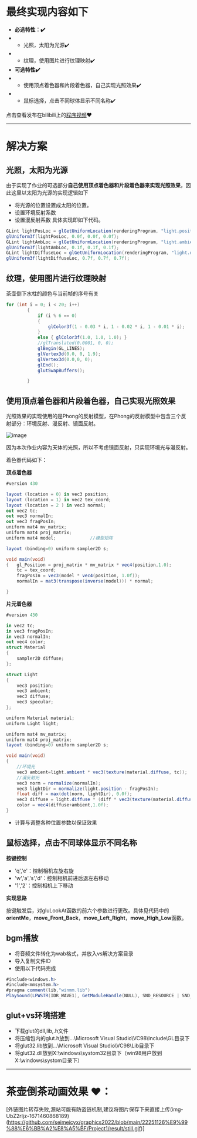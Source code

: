 # 最终实现内容如下
 *  **必选特性：✔️**
 * *  光照，太阳为光源✔️
 * *  纹理，使用图片进行纹理映射✔️
 *  **可选特性✔️**
 * *  使用顶点着色器和片段着色器，自己实现光照效果✔️
 *  * 鼠标选择，点击不同球体显示不同名称✔️
 
点击查看发布在bilibili上的[程序视频](
https://www.bilibili.com/video/BV15K411i78i/)❤️

---
# 解决方案

 ## 光照，太阳为光源
 
由于实现了作业的可选部分**自己使用顶点着色器和片段着色器来实现光照效果**，因此这里以太阳为光源的实现逻辑如下
* 将光源的位置设置成太阳的位置。
* 设置环境反射系数
* 设置漫反射系数
具体实现即如下代码。
 
```cs
GLint lightPosLoc = glGetUniformLocation(renderingProgram, "light.position");
glUniform3f(lightPosLoc, 0.0f, 0.0f, 0.0f);
GLint lightAmbLoc = glGetUniformLocation(renderingProgram, "light.ambient");
glUniform3f(lightAmbLoc, 0.1f, 0.1f, 0.1f);
GLint lightDiffuseLoc = glGetUniformLocation(renderingProgram, "light.diffuse");
glUniform3f(lightDiffuseLoc, 0.7f, 0.7f, 0.7f);
```

 ## 纹理，使用图片进行纹理映射
茶壶倒下水柱的颜色与当前帧的序号有关
```cs
for (int i = 0; i < 20; i++)
		{
			if (i % 6 == 0)
			{
				glColor3f(1 - 0.03 * i, 1 - 0.02 * i, 1 - 0.01 * i);
			}
			else { glColor3f(1.0, 1.0, 1.0); }
			//glTranslated(0.0001, 0, 0);
			glBegin(GL_LINES);
			glVertex3d(0.0, 0, 1.9);
			glVertex3d(0.0,0, 0);
			glEnd();
			glutSwapBuffers();

		}
```
 ## 使用顶点着色器和片段着色器，自己实现光照效果
 
 光照效果的实现使用的是Phong的反射模型，在Phong的反射模型中包含三个反射部分：环境反射、漫反射、镜面反射。
 
  ![image](https://user-images.githubusercontent.com/44937001/209655350-f651d690-7ea4-4701-ba63-4bcaaccd902c.png)
  
  因为本次作业内容为天体的光照，所以不考虑镜面反射，只实现环境光与漫反射。
  
 着色器代码如下：
 
 **顶点着色器**
 
```cs
#version 430

layout (location = 0) in vec3 position;
layout (location = 1) in vec2 tex_coord;
layout (location = 2 ) in vec3 normal;
out vec2 tc;
out vec3 normalIn;
out vec3 fragPosIn;
uniform mat4 mv_matrix;
uniform mat4 proj_matrix;
uniform mat4 model;             //模型矩阵

layout (binding=0) uniform sampler2D s;

void main(void)
{	gl_Position = proj_matrix * mv_matrix * vec4(position,1.0);
	tc = tex_coord;
    fragPosIn = vec3(model * vec4(position, 1.0f));
    normalIn = mat3(transpose(inverse(model))) * normal;

}

```

**片元着色器**

```cs
#version 430

in vec2 tc;
in vec3 fragPosIn;
in vec3 normalIn;
out vec4 color;
struct Material
{
    sampler2D diffuse;      
};

struct Light
{
    vec3 position;
    vec3 ambient;
    vec3 diffuse;
    vec3 specular;
};

uniform Material material;
uniform Light light;

uniform mat4 mv_matrix;
uniform mat4 proj_matrix;
layout (binding=0) uniform sampler2D s;

void main(void)
{	
    //环境光
    vec3 ambient=light.ambient * vec3(texture(material.diffuse, tc));
    //漫反射光
    vec3 norm = normalize(normalIn);
    vec3 lightDir = normalize(light.position - fragPosIn);
    float diff = max(dot(norm, lightDir), 0.0f);
    vec3 diffuse = light.diffuse * (diff * vec3(texture(material.diffuse, tc)));
    color = vec4(diffuse+ambient,1.0f);
}

```
 * 计算与调整各种位置参数以保证效果
 
 ## 鼠标选择，点击不同球体显示不同名称
 
 **按键控制**
 
 * 'q','e'：控制相机左旋右旋
 * 'w','a','s','d'：控制相机前进后退左右移动
 * '1','2'：控制相机上下移动
 
 **实现思路**
 
 按键触发后，对gluLookAt函数的前六个参数进行更改。具体见代码中的**orientMe**，**move_Front_Back**，**move_Left_Right**，**move_High_Low**函数。
 
 ## bgm播放

* 将音频文件转化为wab格式，并放入vs解决方案目录
* 导入复制文件ID
* 使用以下代码完成
 ```cs
#include<windows.h>
#include<mmsystem.h>
#pragma comment(lib,"winmm.lib")
PlaySound(LPWSTR(IDR_WAVE1), GetModuleHandle(NULL), SND_RESOURCE | SND_ASYNC | SND_LOOP);
 ```
 ## glut+vs环境搭建

* 下载glut的dll,lib,.h文件
* 将压缩包内的glut.h放到...\Microsoft Visual Studio\VC98\Include\GL目录下
* 将glut32.lib放到...\Microsoft Visual Studio\VC98\Lib目录下
* 将glut32.dll放到X:\windows\systom32目录下（win98用户放到X:\windows\systom目录下）

---
# 茶壶倒茶动画效果 ❤️：
[外链图片转存失败,源站可能有防盗链机制,建议将图片保存下来直接上传(img-UbZ2rIjz-1671460868189)(https://github.com/seimeicyx/graphics2022/blob/main/22251126%E9%99%88%E6%BB%A2%E8%A5%BF/Project1/result/still.gif)]
